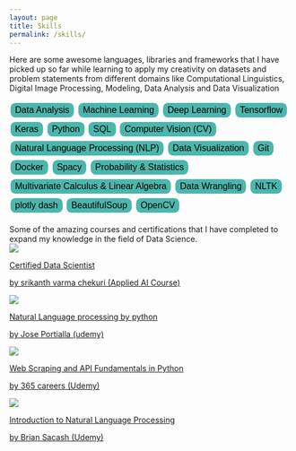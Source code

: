 ```yaml
---
layout: page
title: Skills
permalink: /skills/
---
```



<!-- For now, this page is assumed to be a static description of your courses. You can convert it to a collection similar to `_projects/` so that you can have a dedicated page for each course. -->
Here are some awesome languages, libraries and frameworks that I have picked up so far while learning to apply my creativity on datasets and problem statements from different domains like Computational Linguistics, Digital Image Processing, Modeling, Data Analysis and Data Visualization
<!-- Organize your courses by years, topics, or universities, however you like! -->

<div>
<style>
.button {
  border: none;
  color: black;
  border-radius: 1ch;
  padding-inline: 1ch;
  margin-inline-end: 1ch;
  padding: 4px 8px;
  text-align: center;
  text-decoration: none;
  display: inline-block;
  font-size: 16px;
  margin: 4px 2px;
  cursor: pointer;
  background-color: #4DB6AC;
}
</style>
  <button class="button" disabled>Data Analysis</button>
  <button class="button" disabled>Machine Learning</button>
  <button class="button" disabled>Deep Learning</button>
  <button class="button" disabled>Tensorflow</button>
  <button class="button" disabled>Keras</button>
  <button class="button" disabled>Python</button>
  <button class="button" disabled>SQL</button>
  <button class="button" disabled>Computer Vision (CV)</button>
  <button class="button" disabled>Natural Language Processing (NLP)</button>
  <button class="button" disabled>Data Visualization</button>
  <button class="button" disabled>Git</button>
  <button class="button" disabled>Docker</button>
  <button class="button" disabled>Spacy</button>
  <button class="button" disabled>Probability & Statistics</button>
  <button class="button" disabled>Multivariate Calculus & Linear Algebra</button>
  <button class="button" disabled>Data Wrangling</button>
  <button class="button" disabled>NLTK</button>
  <button class="button" disabled>plotly dash</button>
  <button class="button" disabled>BeautifulSoup</button>
  <button class="button" disabled>OpenCV</button>
</div>

<br>
Some of the amazing courses and certifications that I have completed to expand my knowledge in the field of Data Science.


<div class="grid-item">
<a href="https://www.appliedaicourse.com/certificate/966c8a8007" target="_blank">
<div class="card hoverable">
<img src="../assets/img/cert/appliedai.jpg">
<div class="card-body">
<p class="card-title">Certified Data Scientist</p>
<p class="card-text">by srikanth varma chekuri (Applied AI Course)</p>
<div class="row ml-1 mr-1 p-0"></div>
</div>
</div>
</a>
</div>

<div class="grid-item">
<a href="https://www.coursera.org/account/accomplishments/certificate/EJCJCHBR5WA9" target="_blank">
<div class="card hoverable">
<img src="../assets/img/cert/NLP_udemy_cert.jpg">
<div class="card-body">
<p class="card-title">Natural Language processing by python</p>
<p class="card-text">by Jose Portialla (udemy)</p>
<div class="row ml-1 mr-1 p-0"></div>
</div>
</div>
</a>
</div>

<div class="grid-item">
<a href="https://wipro.udemy.com/certificate/UC-4ee0b351-d0fe-445b-acbc-31af5d84939b/" target="_blank">
<div class="card hoverable">
<img src="../assets/img/cert/Web_scraping_certfication.jpg">
<div class="card-body">
<p class="card-title">Web Scraping and API Fundamentals in Python</p>
<p class="card-text">by 365 careers (Udemy)</p>
<div class="row ml-1 mr-1 p-0"></div>
</div>
</div>
</a>
</div>

<div class="grid-item">
<a href="https://wipro.udemy.com/certificate/UC-516929e3-e0bb-4402-9129-a122eb385cc7/" target="_blank">
<div class="card hoverable">
<img src="../assets/img/cert/into_to_NLP_udemy.jpg">
<div class="card-body">
<p class="card-title">Introduction to Natural Language Processing</p>
<p class="card-text">by Brian Sacash (Udemy)</p>
<div class="row ml-1 mr-1 p-0"></div>
</div>
</div>
</a>
</div>
